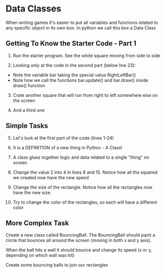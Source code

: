 # Data Classes

When writing games it's easier to put all variables and functions related to any specific object in its own box. In python we call this box a Data Class

## Getting To Know the Starter Code - Part 1

1. Run the starter program. See the white square moving from side to side

2. Looking only at the code in the second part (below line 23):

  - Note the variable bar taking the special value RightLeftBar()
  - Note how we call the functions bar.update() and bar.draw() inside draw() function

3. Crate another square that will run from right to left somewhere else on the screen

4. And a third one

## Simple Tasks
5. Let's look at the first part of the code (lines 1-24)

6. It is a DEFINITION of a new thing in Python - A Class!

7. A class glues together logic and data related to a single "thing" on screen

8. Change the value 2 into 4 in lines 8 and 15. Notice how all the squared we created now have the new speed

9. Change the size of the rectangle. Notice how all the rectangles now have the new size.

10. Try to change the color of the rectangles, so each will have a different color


## More Complex Task
Create a new class called BouncingBall. The BouncingBall should paint a circle that bounces all around the screen (moving in both x and y axis).

When the ball hits a wall it should bounce and change its speed (x or y, depending on which wall was hit)

Create some bouncing balls to join our rectangles



